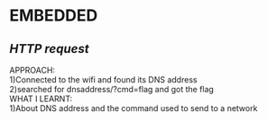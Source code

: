 # **EMBEDDED**
## *HTTP request*
APPROACH: <br/>
1)Connected to the wifi and found its DNS address<br/>
2)searched for dnsaddress/?cmd=flag and got the flag<br/>
WHAT I LEARNT:  <br/>
1)About DNS address and the command used to send to a network

